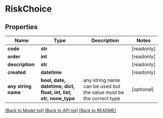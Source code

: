 # RiskChoice


## Properties
Name | Type | Description | Notes
------------ | ------------- | ------------- | -------------
**code** | **str** |  | [readonly] 
**order** | **int** |  | [readonly] 
**description** | **str** |  | [readonly] 
**created** | **datetime** |  | [readonly] 
**any string name** | **bool, date, datetime, dict, float, int, list, str, none_type** | any string name can be used but the value must be the correct type | [optional]

[[Back to Model list]](../README.md#documentation-for-models) [[Back to API list]](../README.md#documentation-for-api-endpoints) [[Back to README]](../README.md)


